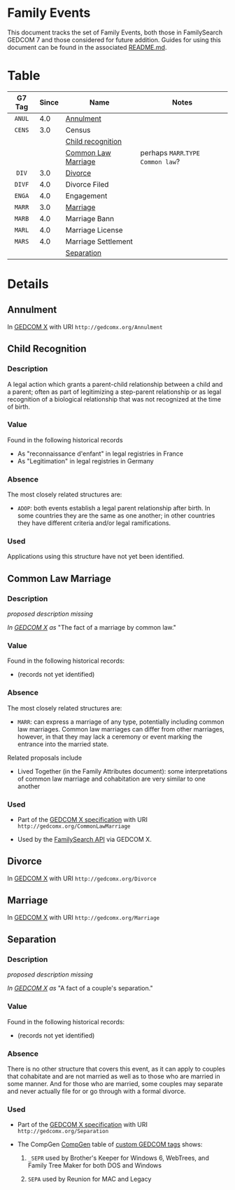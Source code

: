 # Family Events

This document tracks the set of Family Events, both those in FamilySearch GEDCOM 7 and those considered for future addition.
Guides for using this document can be found in the associated [README.md](README.md).

# Table

| G7 Tag | Since | Name | Notes |
|:------:|-------|------|-------|
| `ANUL` | 4.0 | [Annulment](#annulment) | |
| `CENS` | 3.0 | Census | |
| | | [Child recognition](#child-recognition) | |
| | | [Common Law Marriage](#common-law-marriage) | perhaps `MARR`.`TYPE Common law`? |
| `DIV`  | 3.0 | [Divorce](#divorce) | |
| `DIVF` | 4.0 | Divorce Filed | |
| `ENGA` | 4.0 | Engagement | |
| `MARR` | 3.0 | [Marriage](#marriage) | |
| `MARB` | 4.0 | Marriage Bann | |
| `MARL` | 4.0 | Marriage License | |
| `MARS` | 4.0 | Marriage Settlement | |
| | | [Separation](#separation) | |

# Details

## Annulment

In [GEDCOM X](https://github.com/FamilySearch/gedcomx/blob/master/specifications/fact-types-specification.md) with URI `http://gedcomx.org/Annulment`

## Child Recognition

### Description

A legal action which grants a parent-child relationship between a child and a parent; often as part of legitimizing a step-parent relationship or as legal recognition of a biological relationship that was not recognized at the time of birth.

### Value

Found in the following historical records

- As "reconnaissance d'enfant" in legal registries in France
- As "Legitimation" in legal registries in Germany

### Absence

The most closely related structures are:

- `ADOP`: both events establish a legal parent relationship after birth. In some countries they are the same as one another; in other countries they have different criteria and/or legal ramifications.

### Used

Applications using this structure have not yet been identified.

## Common Law Marriage

### Description

*proposed description missing*

*In [GEDCOM X](https://github.com/FamilySearch/gedcomx/blob/master/specifications/fact-types-specification.md) as* "The fact of a marriage by common law."

### Value

Found in the following historical records:

- (records not yet identified)

### Absence

The most closely related structures are:

- `MARR`: can express a marriage of any type, potentially including common law marriages. Common law marriages can differ from other marriages, however, in that they may lack a ceremony or event marking the entrance into the married state.

Related proposals include

- Lived Together (in the Family Attributes document): some interpretations of common law marriage and cohabitation are very similar to one another

### Used

- Part of the [GEDCOM X specification](https://github.com/FamilySearch/gedcomx/blob/master/specifications/fact-types-specification.md) with URI `http://gedcomx.org/CommonLawMarriage`

- Used by the [FamilySearch API](https://www.familysearch.org/developers/docs/guides/facts) via GEDCOM X.

## Divorce

In [GEDCOM X](https://github.com/FamilySearch/gedcomx/blob/master/specifications/fact-types-specification.md) with URI `http://gedcomx.org/Divorce`

## Marriage

In [GEDCOM X](https://github.com/FamilySearch/gedcomx/blob/master/specifications/fact-types-specification.md) with URI `http://gedcomx.org/Marriage`

## Separation

### Description

*proposed description missing*

*In [GEDCOM X](https://github.com/FamilySearch/gedcomx/blob/master/specifications/fact-types-specification.md) as* "A fact of a couple's separation."

### Value

Found in the following historical records:

- (records not yet identified)

### Absence

There is no other structure that covers this event, as it can apply to couples that cohabitate and are not married as well as to those who are married in some manner. And for those who are married, some couples may separate and never actually file for or go through with a formal divorce.

### Used

- Part of the [GEDCOM X specification](https://github.com/FamilySearch/gedcomx/blob/master/specifications/fact-types-specification.md) with URI `http://gedcomx.org/Separation`

- The CompGen [CompGen](https://www.compgen.de/) table of [custom GEDCOM tags](https://wiki.genealogy.net/GEDCOM/_Nutzerdef-Tag) shows:

    1. `_SEPR` used by Brother's Keeper for Windows 6, WebTrees, and Family Tree Maker for both DOS and Windows

    2. `SEPA` used by Reunion for MAC and Legacy
